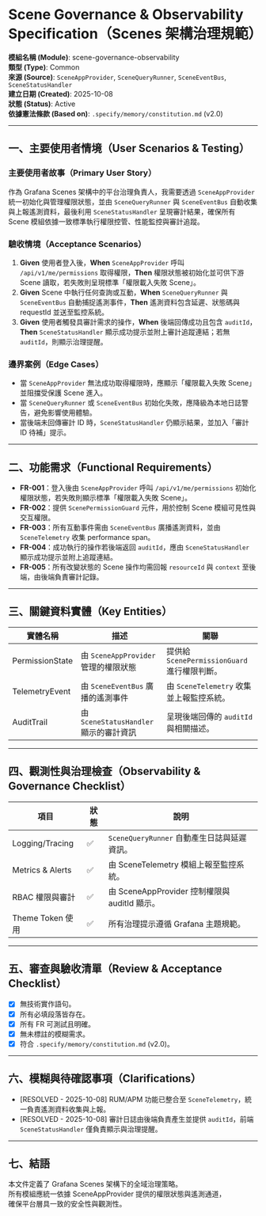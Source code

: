 # Scene Governance & Observability Specification（Scenes 架構治理規範）

**模組名稱 (Module)**: scene-governance-observability  
**類型 (Type)**: Common  
**來源 (Source)**: `SceneAppProvider`, `SceneQueryRunner`, `SceneEventBus`, `SceneStatusHandler`  
**建立日期 (Created)**: 2025-10-08  
**狀態 (Status)**: Active  
**依據憲法條款 (Based on)**: `.specify/memory/constitution.md` (v2.0)

---

## 一、主要使用者情境（User Scenarios & Testing）

### 主要使用者故事（Primary User Story）
作為 Grafana Scenes 架構中的平台治理負責人，我需要透過 `SceneAppProvider` 統一初始化與管理權限狀態，並由 `SceneQueryRunner` 與 `SceneEventBus` 自動收集與上報遙測資料，最後利用 `SceneStatusHandler` 呈現審計結果，確保所有 Scene 模組依據一致標準執行權限控管、性能監控與審計追蹤。

### 驗收情境（Acceptance Scenarios）
1. **Given** 使用者登入後，**When** `SceneAppProvider` 呼叫 `/api/v1/me/permissions` 取得權限，**Then** 權限狀態被初始化並可供下游 Scene 讀取，若失敗則呈現標準「權限載入失敗 Scene」。
2. **Given** Scene 中執行任何查詢或互動，**When** `SceneQueryRunner` 與 `SceneEventBus` 自動捕捉遙測事件，**Then** 遙測資料包含延遲、狀態碼與 requestId 並送至監控系統。
3. **Given** 使用者觸發具審計需求的操作，**When** 後端回傳成功且包含 `auditId`，**Then** `SceneStatusHandler` 顯示成功提示並附上審計追蹤連結；若無 `auditId`，則顯示治理提醒。

### 邊界案例（Edge Cases）
- 當 `SceneAppProvider` 無法成功取得權限時，應顯示「權限載入失敗 Scene」並阻擋受保護 Scene 進入。
- 當 `SceneQueryRunner` 或 `SceneEventBus` 初始化失敗，應降級為本地日誌警告，避免影響使用體驗。
- 當後端未回傳審計 ID 時，`SceneStatusHandler` 仍顯示結果，並加入「審計 ID 待補」提示。

---

## 二、功能需求（Functional Requirements）

- **FR-001**：登入後由 `SceneAppProvider` 呼叫 `/api/v1/me/permissions` 初始化權限狀態，若失敗則顯示標準「權限載入失敗 Scene」。
- **FR-002**：提供 `ScenePermissionGuard` 元件，用於控制 Scene 模組可見性與交互權限。
- **FR-003**：所有互動事件需由 `SceneEventBus` 廣播遙測資料，並由 `SceneTelemetry` 收集 performance span。
- **FR-004**：成功執行的操作若後端返回 `auditId`，應由 `SceneStatusHandler` 顯示成功提示並附上追蹤連結。
- **FR-005**：所有改變狀態的 Scene 操作均需回報 `resourceId` 與 `context` 至後端，由後端負責審計記錄。

---

## 三、關鍵資料實體（Key Entities）

| 實體名稱        | 描述                                 | 關聯                                      |
|-----------------|------------------------------------|-------------------------------------------|
| PermissionState | 由 `SceneAppProvider` 管理的權限狀態 | 提供給 `ScenePermissionGuard` 進行權限判斷。 |
| TelemetryEvent  | 由 `SceneEventBus` 廣播的遙測事件   | 由 `SceneTelemetry` 收集並上報監控系統。      |
| AuditTrail      | 由 `SceneStatusHandler` 顯示的審計資訊 | 呈現後端回傳的 `auditId` 與相關描述。         |

---

## 四、觀測性與治理檢查（Observability & Governance Checklist）

| 項目               | 狀態 | 說明                                   |
|--------------------|------|--------------------------------------|
| Logging/Tracing     | ✅   | `SceneQueryRunner` 自動產生日誌與延遲資訊。 |
| Metrics & Alerts    | ✅   | 由 SceneTelemetry 模組上報至監控系統。      |
| RBAC 權限與審計    | ✅   | 由 SceneAppProvider 控制權限與 auditId 顯示。 |
| Theme Token 使用   | ✅   | 所有治理提示遵循 Grafana 主題規範。         |

---

## 五、審查與驗收清單（Review & Acceptance Checklist）

- [x] 無技術實作語句。
- [x] 所有必填段落皆存在。
- [x] 所有 FR 可測試且明確。
- [x] 無未標註的模糊需求。
- [x] 符合 `.specify/memory/constitution.md` (v2.0)。

---

## 六、模糊與待確認事項（Clarifications）

- [RESOLVED - 2025-10-08] RUM/APM 功能已整合至 `SceneTelemetry`，統一負責遙測資料收集與上報。
- [RESOLVED - 2025-10-08] 審計日誌由後端負責產生並提供 `auditId`，前端 `SceneStatusHandler` 僅負責顯示與治理提醒。

---

## 七、結語
本文件定義了 Grafana Scenes 架構下的全域治理策略。  
所有模組應統一依據 SceneAppProvider 提供的權限狀態與遙測通道，  
確保平台層具一致的安全性與觀測性。
